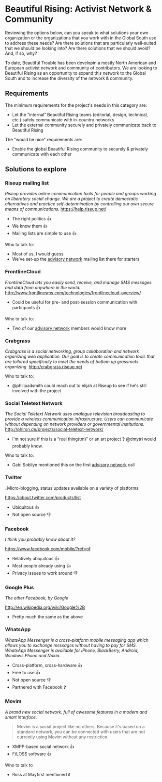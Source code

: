 Beautiful Rising: Activist Network & Community
==============================================

Reviewing the options below, can you speak to what solutions your own organization or the organizations that you work with in the Global South use to address these needs? Are there solutions that are particularly well-suited that we should be looking into? Are there solutions that we should avoid? And, if so, why?

To date, Beautiful Trouble has been developin a mostly North American and European activist network and community of contributors. We are looking to Beautiful Rising as an opportunity to expand this network to the Global South and to increase the diversity of the network & community.

## Requirements

The minimum requirements for the project's needs in this category are:

* Let the "internal" Beautiful Rising teams (editorial, design, technical, etc.) safely communicate with in-country networks
* Let the external community securely and privately communicate back to Beautiful Rising

The "would be nice" requirements are:

* Enable the global Beautiful Rising community to securely & privately communicate with each other

## Solutions to explore

### Riseup mailing list
_Riseup provides online communication tools for people and groups working on liberatory social change. We are a project to create democratic alternatives and practice self-determination by controlling our own secure means of communications._
https://help.riseup.net/

* The right politics :thumbsup:
* We know them :thumbsup:
* Mailing lists are simple to use :thumbsup:

Who to talk to:
* Most of us, I would guess
* We've set-up the [advisory network][advisorynetwork] mailing list there for starters

### FrontlineCloud
_FrontlineCloud lets you easily send, receive, and manage SMS messages and data from anywhere in the world._
http://www.frontlinesms.com/technologies/frontlinecloud-overview/

* Could be useful for pre- and post-session communication with particpants :thumbsup:

Who to talk to:
* Two of our [advisory network][advisorynetwork] members would know more

### Crabgrass
_Crabgrass is a social networking, group collaboration and network organizing web application. Our goal is to create communication tools that are tailored specifically to meet the needs of bottom up grassroots organizing._
http://crabgrass.riseup.net

Who to talk to:
* @philipadsmith could reach out to elijah at Riseup to see if he's still involved with the project

### Social Teletext Network
_The Social Teletext Network uses analogue television broadcasting to provide a wireless communication infrastructure. Users can communicate without depending on network providers or governmental institutions._
http://phiron.de/projects/social-teletext-network/

* I'm not sure if this is a "real thing(tm)" or an art project :question: @dmytri would probably know.

Who to talk to:
* Gabi Sobliye mentioned this on the first [advisory network][advisorynetwork] call

### Twitter
_Micro-blogging, status updates available on a variety of platforms

https://about.twitter.com/products/list

* Ubiquitous :thumbsup:
* Not open source :thumbsdown:

### Facebook
_I think you probably know about it?_

https://www.facebook.com/mobile/?ref=pf

* Relatively ubiquitous :thumbsup:
* Most people already using :thumbsup:
* Privacy issues to work around :thumbsdown:

### Google Plus
_The other Facebook, by Google_

http://en.wikipedia.org/wiki/Google%2B

* Pretty much the same as the above

### WhatsApp
_WhatsApp Messenger is a cross-platform mobile messaging app which allows you to exchange messages without having to pay for SMS. WhatsApp Messenger is available for iPhone, BlackBerry, Android, Windows Phone and Nokia._

* Cross-platform, cross-hardware :thumbsup:
* Free to use :thumbsup:
* Not open source :thumbsdown:
* Partnered with Facebook :question:

### Movim
_A brand new social network, full of awesome features in a modern and smart interface._

> Movim is a social project like no others. Because it's based on a standard network, you can be connected with users that are not currently using Movim without any restriction.

* XMPP-based social network :thumbsup:
* F/LOSS software :thumbsup:

Who to talk to
* Ross at Mayfirst mentioned it


[aadk]: http://actionaid.org
[bt]: http://beautifultrouble.org
[bsol]: http://beautifulsolutions.info
[brising]: http://beautifulrising.org
[advisorynetwork]: http://beautifulrising.org/news/#announcing-the-first-members-of-the-beautiful-rising-advisory-network
